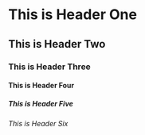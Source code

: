 # This is Header One

## This is Header Two

### This is Header Three

#### This is Header Four

##### This is Header Five

###### This is Header Six